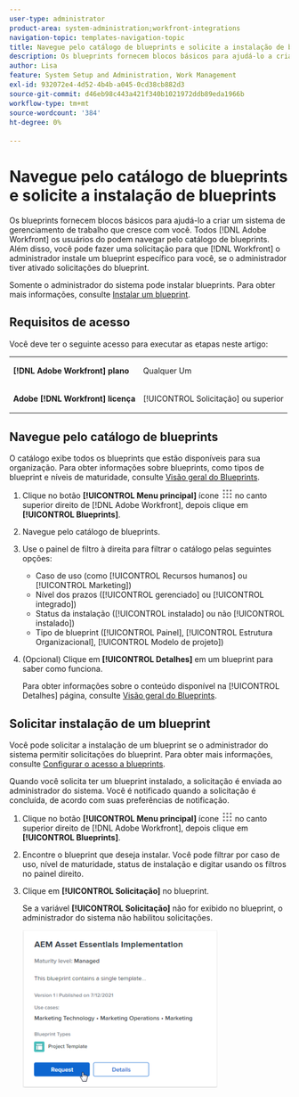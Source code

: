 ```yaml
---
user-type: administrator
product-area: system-administration;workfront-integrations
navigation-topic: templates-navigation-topic
title: Navegue pelo catálogo de blueprints e solicite a instalação de blueprints
description: Os blueprints fornecem blocos básicos para ajudá-lo a criar um sistema de gerenciamento de trabalho que cresce com você. Todos [!DNL Adobe Workfront] os usuários do podem navegar pelo catálogo de blueprints. Além disso, você pode fazer uma solicitação para que [!DNL Workfront] o administrador instale um blueprint específico para você, se o administrador tiver ativado solicitações do blueprint.
author: Lisa
feature: System Setup and Administration, Work Management
exl-id: 932072e4-4d52-4b4b-a045-0cd38cb882d3
source-git-commit: d46eb98c443a421f340b1021972ddb89eda1966b
workflow-type: tm+mt
source-wordcount: '384'
ht-degree: 0%

---
```


# Navegue pelo catálogo de blueprints e solicite a instalação de blueprints

Os blueprints fornecem blocos básicos para ajudá-lo a criar um sistema de gerenciamento de trabalho que cresce com você. Todos [!DNL Adobe Workfront] os usuários do podem navegar pelo catálogo de blueprints. Além disso, você pode fazer uma solicitação para que [!DNL Workfront] o administrador instale um blueprint específico para você, se o administrador tiver ativado solicitações do blueprint.

Somente o administrador do sistema pode instalar blueprints. Para obter mais informações, consulte [Instalar um blueprint](../../administration-and-setup/blueprints/blueprints-install.md).

## Requisitos de acesso

Você deve ter o seguinte acesso para executar as etapas neste artigo:

<table style="table-layout:auto"> 
 <col> 
 <col> 
 <tbody> 
  <tr> 
   <td role="rowheader"><strong>[!DNL Adobe Workfront] plano</strong></td> 
   <td> <p> Qualquer Um</p> </td> 
  </tr> 
  <tr> 
   <td role="rowheader"><strong>Adobe [!DNL Workfront] licença</strong></td> 
   <td> <p>[!UICONTROL Solicitação] ou superior</p> </td> 
  </tr>
 </tbody> 
</table>

## Navegue pelo catálogo de blueprints

O catálogo exibe todos os blueprints que estão disponíveis para sua organização. Para obter informações sobre blueprints, como tipos de blueprint e níveis de maturidade, consulte [Visão geral do Blueprints](../../administration-and-setup/blueprints/blueprints-overview.md).

1. Clique no botão **[!UICONTROL Menu principal]** ícone ![](assets/main-menu-icon.png) no canto superior direito de [!DNL Adobe Workfront], depois clique em **[!UICONTROL Blueprints]**.
1. Navegue pelo catálogo de blueprints.
1. Use o painel de filtro à direita para filtrar o catálogo pelas seguintes opções:

   * Caso de uso (como [!UICONTROL Recursos humanos] ou [!UICONTROL Marketing])
   * Nível dos prazos ([!UICONTROL gerenciado] ou [!UICONTROL integrado])
   * Status da instalação ([!UICONTROL instalado] ou não [!UICONTROL instalado])
   * Tipo de blueprint (<!--Custom Form, -->[!UICONTROL Painel], [!UICONTROL Estrutura Organizacional], [!UICONTROL Modelo de projeto]<!--, Request Queue, Setup Feature-->)

1. (Opcional) Clique em **[!UICONTROL Detalhes]** em um blueprint para saber como funciona.

   Para obter informações sobre o conteúdo disponível na [!UICONTROL Detalhes] página, consulte [Visão geral do Blueprints](../../administration-and-setup/blueprints/blueprints-overview.md).

## Solicitar instalação de um blueprint

Você pode solicitar a instalação de um blueprint se o administrador do sistema permitir solicitações do blueprint. Para obter mais informações, consulte [Configurar o acesso a blueprints](../../administration-and-setup/blueprints/configure-access-to-blueprints.md).

Quando você solicita ter um blueprint instalado, a solicitação é enviada ao administrador do sistema. Você é notificado quando a solicitação é concluída, de acordo com suas preferências de notificação.

1. Clique no botão **[!UICONTROL Menu principal]** ícone ![](assets/main-menu-icon.png) no canto superior direito de [!DNL Adobe Workfront], depois clique em **[!UICONTROL Blueprints]**.
1. Encontre o blueprint que deseja instalar. Você pode filtrar por caso de uso, nível de maturidade, status de instalação e digitar usando os filtros no painel direito.
1. Clique em **[!UICONTROL Solicitação]** no blueprint.

   Se a variável **[!UICONTROL Solicitação]** não for exibido no blueprint, o administrador do sistema não habilitou solicitações.

   ![Esquema de solicitações](assets/blueprints-non-admin-request-bp-350x283.png)
